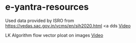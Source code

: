 # e-yantra-resources
Used data provided by ISRO from https://vedas.sac.gov.in/vcms/en/sih2020.html <a </a>
dds <a href="https://vimeo.com/3514904">Video</a>

LK Algorithm flow vector ploat on images  <a href="https://youtu.be/jMYIyAPrQBY">Video</a>
